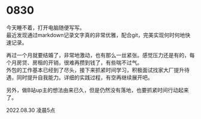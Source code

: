 # 0830
今天睡不着，打开电脑随便写写。  
最近发现通过markdown记录文字真的非常优雅，配合git，完美实现何时何地快速记录。  

再过一个月就要结婚了，非常地激动，也有那么一丝紧张。感觉压力还是有的，每个月房贷、房租的开销，很难再攒到钱了，有些喘不过气。  
外包的工作基本已经到了尽头，接下来抓紧时间学习，积极面试找家大厂提升待遇，同时提升自我能力。详细的实践过程，有空再继续展开吧。  

另外，做B站up主的想法由来已久，但是仍然没有落地，也要抓紧时间行动起来了。

2022.08.30 凌晨5点